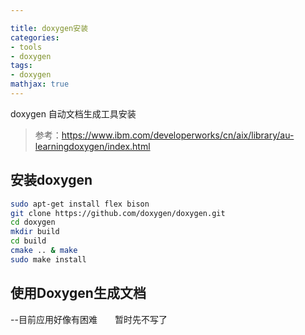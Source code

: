```yaml
---

title: doxygen安装
categories:
- tools
- doxygen
tags:
- doxygen
mathjax: true
---
```


doxygen 自动文档生成工具安装

<!-- more -->

> 参考：https://www.ibm.com/developerworks/cn/aix/library/au-learningdoxygen/index.html

## 安装doxygen

```bash
sudo apt-get install flex bison
git clone https://github.com/doxygen/doxygen.git
cd doxygen
mkdir build
cd build
cmake .. & make 
sudo make install 
```

## 使用Doxygen生成文档

--目前应用好像有困难　　暂时先不写了